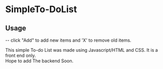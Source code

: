 # SimpleTo-DoList

## Usage

-- click "Add" to add new items and 'X' to remove old items.

This simple To-do List was made using Javascript/HTML and CSS. It is a front end only.<br>
Hope to add The backend Soon.
